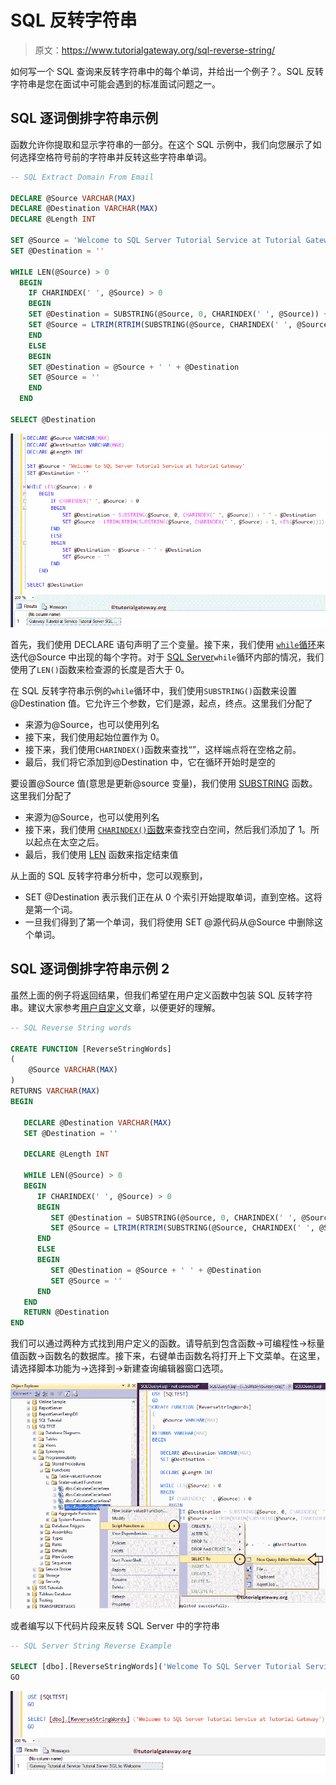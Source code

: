 # SQL 反转字符串

> 原文：<https://www.tutorialgateway.org/sql-reverse-string/>

如何写一个 SQL 查询来反转字符串中的每个单词，并给出一个例子？。SQL 反转字符串是您在面试中可能会遇到的标准面试问题之一。

## SQL 逐词倒排字符串示例

函数允许你提取和显示字符串的一部分。在这个 SQL 示例中，我们向您展示了如何选择空格符号前的字符串并反转这些字符串单词。

```sql
-- SQL Extract Domain From Email

DECLARE @Source VARCHAR(MAX)
DECLARE @Destination VARCHAR(MAX)
DECLARE @Length INT 

SET @Source = 'Welcome to SQL Server Tutorial Service at Tutorial Gateway'
SET @Destination = ''

WHILE LEN(@Source) > 0
  BEGIN
    IF CHARINDEX(' ', @Source) > 0
    BEGIN
	SET @Destination = SUBSTRING(@Source, 0, CHARINDEX(' ', @Source)) + ' ' + @Destination
	SET @Source = LTRIM(RTRIM(SUBSTRING(@Source, CHARINDEX(' ', @Source) + 1, LEN(@Source))))
    END
    ELSE
    BEGIN
	SET @Destination = @Source + ' ' + @Destination
	SET @Source = ''
    END
  END

SELECT @Destination
```

![SQL Reverse String Words 1](img/a9851b85a45617e7d9f921228f73ab3d.png)

首先，我们使用 DECLARE 语句声明了三个变量。接下来，我们使用 [`while`循环](https://www.tutorialgateway.org/sql-while-loop/)来迭代@Source 中出现的每个字符。对于 [SQL Server](https://www.tutorialgateway.org/sql/)`while`循环内部的情况，我们使用了`LEN()`函数来检查源的长度是否大于 0。

在 SQL 反转字符串示例的`while`循环中，我们使用`SUBSTRING()`函数来设置@Destination 值。它允许三个参数，它们是源，起点，终点。这里我们分配了

*   来源为@Source，也可以使用列名
*   接下来，我们使用起始位置作为 0。
*   接下来，我们使用`CHARINDEX()`函数来查找“”，这样端点将在空格之前。
*   最后，我们将它添加到@Destination 中，它在循环开始时是空的

要设置@Source 值(意思是更新@source 变量)，我们使用 [SUBSTRING](https://www.tutorialgateway.org/sql-substring-function/) 函数。这里我们分配了

*   来源为@Source，也可以使用列名
*   接下来，我们使用 [`CHARINDEX()`函数](https://www.tutorialgateway.org/sql-charindex-function/)来查找空白空间，然后我们添加了 1。所以起点在太空之后。
*   最后，我们使用 [LEN](https://www.tutorialgateway.org/sql-len-function/) 函数来指定结束值

从上面的 SQL 反转字符串分析中，您可以观察到，

*   SET @Destination 表示我们正在从 0 个索引开始提取单词，直到空格。这将是第一个词。
*   一旦我们得到了第一个单词，我们将使用 SET @源代码从@Source 中删除这个单词。

## SQL 逐词倒排字符串示例 2

虽然上面的例子将返回结果，但我们希望在用户定义函数中包装 SQL 反转字符串。建议大家参考[用户自定义](https://www.tutorialgateway.org/user-defined-functions-in-sql/)文章，以便更好的理解。

```sql
-- SQL Reverse String words

CREATE FUNCTION [ReverseStringWords]
(
    @Source VARCHAR(MAX)
)
RETURNS VARCHAR(MAX)  
BEGIN

   DECLARE @Destination VARCHAR(MAX)
   SET @Destination = '' 

   DECLARE @Length INT

   WHILE LEN(@Source) > 0
   BEGIN
      IF CHARINDEX(' ', @Source) > 0
      BEGIN
         SET @Destination = SUBSTRING(@Source, 0, CHARINDEX(' ', @Source)) + ' ' + @Destination
         SET @Source = LTRIM(RTRIM(SUBSTRING(@Source, CHARINDEX(' ', @Source) + 1, LEN(@Source))))
      END
      ELSE
      BEGIN
         SET @Destination = @Source + ' ' + @Destination
         SET @Source = ''
      END
   END          
   RETURN @Destination
END
```

我们可以通过两种方式找到用户定义的函数。请导航到包含函数->可编程性->标量值函数->函数名的数据库。接下来，右键单击函数名将打开上下文菜单。在这里，请选择脚本功能为->选择到->新建查询编辑器窗口选项。

![SQL Reverse String Words 2](img/18433117caca5e1d2195e122e46d6b25.png)

或者编写以下代码片段来反转 SQL Server 中的字符串

```sql
-- SQL Server String Reverse Example

SELECT [dbo].[ReverseStringWords]('Welcome To SQL Server Tutorial Service at Tutorial Gateway')
GO
```

![SQL Reverse String Words 3](img/40db748311ad91c09537a4be0b6365b4.png)